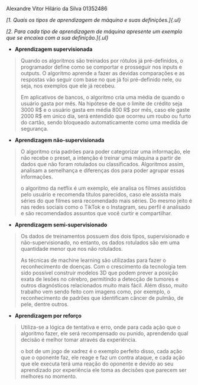 Alexandre Vitor Hilário da Silva
01352486

*[1. Quais os tipos de aprendizagem de máquina e suas definições.]{.ul}*

*[2. Para cada tipo de aprendizagem de máquina apresente um exemplo que
se encaixa com a sua definição.]{.ul}*

-   **Aprendizagem supervisionada**

> Quando os algoritmos são treinados por rótulos já pré-definidos, o
> programador define como se comportar e prosseguir nos inputs e
> outputs. O algoritmo aprende a fazer as devidas comparações e as
> respostas vão seguir com base no que já foi pré-definido nele, ou
> seja, nos exemplos que ele já recebeu.
>
> Em aplicativos de bancos, o algoritmo cria uma média de quando o
> usuário gasta por mês. Na hipótese de que o limite de crédito seja
> 3000 R\$ e o usuário gasta em média 800 R\$ por mês, caso ele gaste
> 2000 R\$ em único dia, será entendido que ocorreu um roubo ou furto do
> cartão, sendo bloqueado automaticamente como uma medida de segurança.

-   **Aprendizagem não-supervisionada**

> O algoritmo cria padrões para poder categorizar uma informação, ele
> não recebe o preset, a intenção é treinar uma máquina a partir de
> dados que não foram rotulados ou classificados. Algoritmos assim,
> analisam a semelhança e diferenças dos para poder agrupar essas
> informações.
>
> o algoritmo da netflix é um exemplo, ele analisa os filmes assistidos
> pelo usuário e recomenda títulos parecidos, caso ele assista mais
> séries do que filmes será recomendado mais séries. Do mesmo jeito é
> nas redes sociais como o TikTok e o Instagram, seu perfil é analisado
> e são recomendados assuntos que você curtir e compartilhar.

-   **Aprendizagem semi-supervisionado**

> Os dados de treinamentos possuem dos dois tipos, supervisionado e
> não-supervisionado, no entanto, os dados rotulados são em uma
> quantidade menor que nos não rotulados.
>
> As técnicas de machine learning são utilizadas para fazer o
> reconhecimento de doenças. Com o crescimento da tecnologia tem sido
> possível construir modelos 3D que podem prever a posição exata de
> lesões no cérebro, permitindo a detecção de tumores e outros
> diagnósticos relacionados muito mais fácil. Além disso, muito trabalho
> vem sendo feito com imagens como, por exemplo, o reconhecimento de
> padrões que identificam câncer de pulmão, de pele, dentre outros.

-   **Aprendizagem por reforço**

> Utiliza-se a lógica de tentativa e erro, onde para cada ação que o
> algoritmo fazer, ele será recompensado ou punido, aprendendo qual
> decisão é melhor tomar através da experiência.
>
> o bot de um jogo de xadrez é o exemplo perfeito disso, cada ação que o
> oponente faz, ele reage e faz um contra ataque, e cada ação que ele
> executa terá uma reação do oponente e devido ao seu aprendizado por
> experiência ele toma as decisões que parecem ser melhores no momento.
